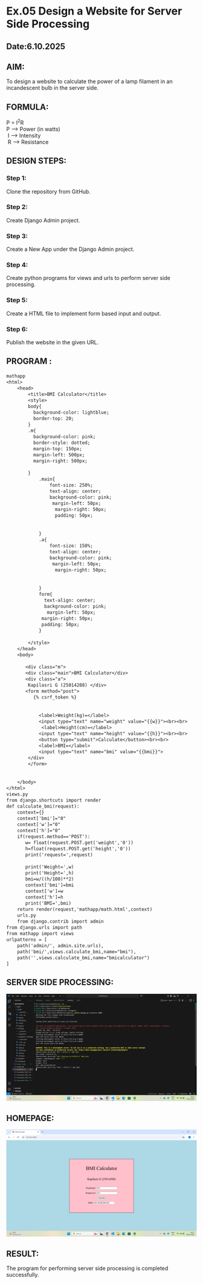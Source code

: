 # Ex.05 Design a Website for Server Side Processing
## Date:6.10.2025

## AIM:
 To design a website to calculate the power of a lamp filament in an incandescent bulb in the server side. 


## FORMULA:
P = I<sup>2</sup>R
<br> P --> Power (in watts)
<br> I --> Intensity
<br> R --> Resistance

## DESIGN STEPS:

### Step 1:
Clone the repository from GitHub.

### Step 2:
Create Django Admin project.

### Step 3:
Create a New App under the Django Admin project.

### Step 4:
Create python programs for views and urls to perform server side processing.

### Step 5:
Create a HTML file to implement form based input and output.

### Step 6:
Publish the website in the given URL.

## PROGRAM :
```
mathapp
<html>
    <head>
        <title>BMI Calculator</title>
        <style>
        body{
          background-color: lightblue;
          border-top: 20;
        }
        .m{
          background-color: pink;
          border-style: dotted;
          margin-top: 150px;
          margin-left: 500px;
          margin-right: 500px;
          
        }
            .main{
                font-size: 250%;
                text-align: center;
                background-color: pink;
                 margin-left: 50px;
                  margin-right: 50px;
                  padding: 50px;
                  
                  
            }
            .a{
                font-size: 150%;
                text-align: center;
                background-color: pink;
                 margin-left: 50px;
                  margin-right: 50px;
                
                 
            }
            form{
              text-align: center;
              background-color: pink;
               margin-left: 50px;
             margin-right: 50px;
             padding: 50px;
            }
           
        </style>
    </head>
    <body>

       <div class="m">
       <div class="main">BMI Calculator</div>
       <div class="a">
        Kapilasri G (25014208) </div>
       <form method="post">
          {% csrf_token %}
           
           
            <label>Weight(kg)=</label>
            <input type="text" name="weight" value="{{w}}"><br><br>
             <label>Height(cm)=</label>
            <input type="text" name="height" value="{{h}}"><br><br>
            <button type="submit">Calculate</button><br><br>
            <label>BMI=</label>
            <input type="text" name="bmi" value="{{bmi}}">
        </div>
        </form>
        
        
    </body>
</html>
views.py
from django.shortcuts import render
def calculate_bmi(request):
    context={}
    context['bmi']="0"
    context['w']="0"
    context['h']="0"
    if(request.method=='POST'):
       w= float(request.POST.get('weight','0'))
       h=float(request.POST.get('height','0'))
       print('request=',request)
       
       print('Weight=',w)
       print('Height=',h)
       bmi=w/((h/100)**2)
       context['bmi']=bmi
       context['w']=w
       context['h']=h
       print('BMI=',bmi)
    return render(request,'mathapp/math.html',context)
    urls.py
    from django.contrib import admin
from django.urls import path
from mathapp import views
urlpatterns = [
    path('admin/', admin.site.urls),
    path('bmi/',views.calculate_bmi,name="bmi"),
    path('',views.calculate_bmi,name="bmicalculator")
]
```

## SERVER SIDE PROCESSING:
![alt text](<Screenshot 2025-10-08 202913.png>)

## HOMEPAGE:
![alt text](<Screenshot 2025-10-08 202728.png>)
## RESULT:
The program for performing server side processing is completed successfully.
